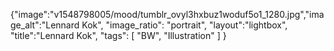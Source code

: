 {"image":"v1548798005/mood/tumblr_ovyl3hxbuz1woduf5o1_1280.jpg","image_alt":"Lennard Kok",
"image_ratio": "portrait",
"layout":"lightbox",
"title":"Lennard Kok",
 "tags": [
  "BW",
  "Illustration"
 ]
}